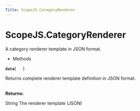 ```yaml
---
Title: ScopeJS.CategoryRenderer
---
```


# ScopeJS.CategoryRenderer

<p>A category renderer template in JSON format.</p>
<ul>
<li>Methods</li>
</ul>
<div>
<strong class="name"><code>data</code></strong>( <code>  </code> ) 
<br>
<p>Returns complete renderer template definition in JSON format.</p>
<br><strong>Returns:</strong> <p>String The renderer template (JSON)</p>
